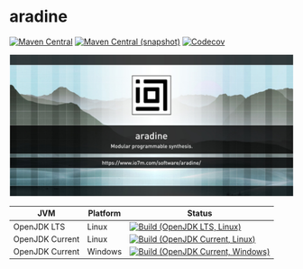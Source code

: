 aradine
===

[![Maven Central](https://img.shields.io/maven-central/v/com.io7m.aradine/com.io7m.aradine.svg?style=flat-square)](http://search.maven.org/#search%7Cga%7C1%7Cg%3A%22com.io7m.aradine%22)
[![Maven Central (snapshot)](https://img.shields.io/nexus/s/https/s01.oss.sonatype.org/com.io7m.aradine/com.io7m.aradine.svg?style=flat-square)](https://s01.oss.sonatype.org/content/repositories/snapshots/com/io7m/aradine/)
[![Codecov](https://img.shields.io/codecov/c/github/io7m/aradine.svg?style=flat-square)](https://codecov.io/gh/io7m/aradine)

![aradine](./src/site/resources/aradine.jpg?raw=true)

| JVM             | Platform | Status |
|-----------------|----------|--------|
| OpenJDK LTS     | Linux    | [![Build (OpenJDK LTS, Linux)](https://img.shields.io/github/workflow/status/io7m/aradine/main-openjdk_lts-linux)](https://github.com/io7m/aradine/actions?query=workflow%3Amain-openjdk_lts-linux) |
| OpenJDK Current | Linux    | [![Build (OpenJDK Current, Linux)](https://img.shields.io/github/workflow/status/io7m/aradine/main-openjdk_current-linux)](https://github.com/io7m/aradine/actions?query=workflow%3Amain-openjdk_current-linux)
| OpenJDK Current | Windows  | [![Build (OpenJDK Current, Windows)](https://img.shields.io/github/workflow/status/io7m/aradine/main-openjdk_current-windows)](https://github.com/io7m/aradine/actions?query=workflow%3Amain-openjdk_current-windows)

